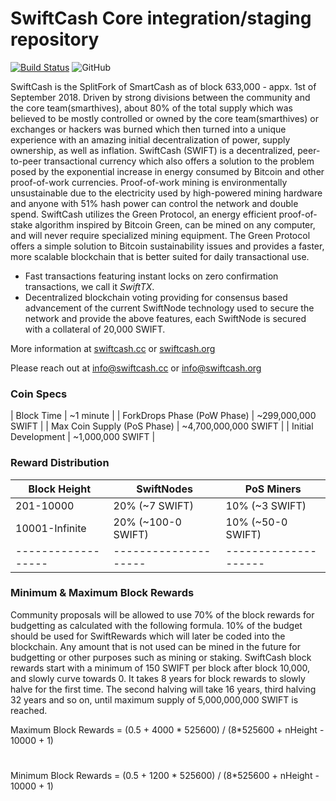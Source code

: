 SwiftCash Core integration/staging repository
=================================================
[![Build Status](https://travis-ci.org/swiftcash/swiftcash.svg?branch=master)](https://travis-ci.org/swiftcash/swiftcash) ![GitHub](https://img.shields.io/github/license/mashape/apistatus.svg)

SwiftCash is the SplitFork of SmartCash as of block 633,000 - appx. 1st of September 2018. Driven by strong divisions between the community and the core team(smarthives), about 80% of the total supply which was believed to be mostly controlled or owned by the core team(smarthives) or exchanges or hackers was burned which then turned into a unique experience with an amazing initial decentralization of power, supply ownership, as well as inflation. SwiftCash (SWIFT) is a decentralized, peer-to-peer transactional currency which also offers a solution to the problem posed by the exponential increase in energy consumed by Bitcoin and other proof-of-work currencies. Proof-of-work mining is environmentally unsustainable due to the electricity used by high-powered mining hardware and anyone with 51% hash power can control the network and double spend. SwiftCash utilizes the Green Protocol, an energy efficient proof-of-stake algorithm inspired by Bitcoin Green, can be mined on any computer, and will never require specialized mining equipment. The Green Protocol offers a simple solution to Bitcoin sustainability issues and provides a faster, more scalable blockchain that is better suited for daily transactional use.

- Fast transactions featuring instant locks on zero confirmation transactions, we call it _SwiftTX_.
- Decentralized blockchain voting providing for consensus based advancement of the current SwiftNode
  technology used to secure the network and provide the above features, each SwiftNode is secured
  with a collateral of 20,000 SWIFT.

More information at [swiftcash.cc](http://www.swiftcash.cc) or [swiftcash.org](http://www.swiftcash.org)

Please reach out at info@swiftcash.cc or info@swiftcash.org

### Coin Specs
| Block Time                  | ~1 minute             |
| ForkDrops Phase (PoW Phase) | ~299,000,000 SWIFT    |
| Max Coin Supply (PoS Phase) | ~4,700,000,000 SWIFT  |
| Initial Development         | ~1,000,000 SWIFT      |

### Reward Distribution

| **Block Height** | **SwiftNodes**     | **PoS Miners**     |
|------------------|--------------------|--------------------|
| 201-10000        | 20% (~7 SWIFT)     | 10% (~3 SWIFT)     | 
| 10001-Infinite   | 20% (~100-0 SWIFT) | 10% (~50-0 SWIFT)  |
|------------------|--------------------|--------------------|

### Minimum & Maximum Block Rewards

Community proposals will be allowed to use 70% of the block rewards for budgetting as calculated with the following formula. 10% of the budget should be used for SwiftRewards which will later be coded into the blockchain. Any amount that is not used can be mined in the future for budgetting or other purposes such as mining or staking. SwiftCash block rewards start with a minimum of 150 SWIFT per block after block 10,000, and slowly curve towards 0. It takes 8 years for block rewards to slowly halve for the first time. The second halving will take 16 years, third halving 32 years and so on, until maximum supply of 5,000,000,000 SWIFT is reached.

Maximum Block Rewards = (0.5 + 4000 * 525600) / (8*525600 + nHeight - 10000 + 1)
#
Minimum Block Rewards = (0.5 + 1200 * 525600) / (8*525600 + nHeight - 10000 + 1)
